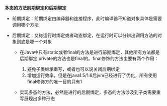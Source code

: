 **多态的方法前期绑定和后期绑定**
* 前期绑定：前期绑定由编译器和连接程序，此时编译器不知道对象具体是需要调用哪个方法
* 后期绑定：又称运行时绑定或者动态绑定，在运行时可以分辨出调用方法的对象到底是哪一个对象

    - 在Java中只有static或者final的方法是进行前期绑定，其他所有方法都是后期绑定
    private的方法也是final的。final修饰的方法主要有两个作用：

        1. 避免子类继承重写，或者也可以说关闭后期绑定
        2. 增加运行效率，但是在java1.5/1.6后jvm已经进行了优化，所有使用final修饰方的唯一目的只有1
    - 实现多态的方法，必然是进行的后期绑定，多态的方法涉及到子类需要重写展现出多种形态
